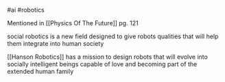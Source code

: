 #ai 
#robotics 

Mentioned in [[Physics Of The Future]] pg. 121

social robotics is a new field designed to give robots qualities that will help them integrate into human society

[[Hanson Robotics]] has a mission to design robots that will evolve into socially intelligent beings capable of love and becoming part of the extended human family

